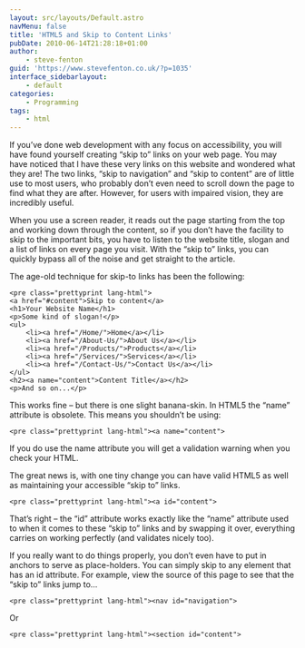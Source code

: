 ```yaml
---
layout: src/layouts/Default.astro
navMenu: false
title: 'HTML5 and Skip to Content Links'
pubDate: 2010-06-14T21:28:18+01:00
author:
    - steve-fenton
guid: 'https://www.stevefenton.co.uk/?p=1035'
interface_sidebarlayout:
    - default
categories:
    - Programming
tags:
    - html
---
```


If you’ve done web development with any focus on accessibility, you will have found yourself creating “skip to” links on your web page. You may have noticed that I have these very links on this website and wondered what they are! The two links, “skip to navigation” and “skip to content” are of little use to most users, who probably don’t even need to scroll down the page to find what they are after. However, for users with impaired vision, they are incredibly useful.

When you use a screen reader, it reads out the page starting from the top and working down through the content, so if you don’t have the facility to skip to the important bits, you have to listen to the website title, slogan and a list of links on every page you visit. With the “skip to” links, you can quickly bypass all of the noise and get straight to the article.

The age-old technique for skip-to links has been the following:

```
<pre class="prettyprint lang-html">
<a href="#content">Skip to content</a>
<h1>Your Website Name</h1>
<p>Some kind of slogan!</p>
<ul>
    <li><a href="/Home/">Home</a></li>
    <li><a href="/About-Us/">About Us</a></li>
    <li><a href="/Products/">Products</a></li>
    <li><a href="/Services/">Services</a></li>
    <li><a href="/Contact-Us/">Contact Us</a></li>
</ul>
<h2><a name="content">Content Title</a></h2>
<p>And so on...</p>
```

This works fine – but there is one slight banana-skin. In HTML5 the “name” attribute is obsolete. This means you shouldn’t be using:

```
<pre class="prettyprint lang-html"><a name="content">
```

If you do use the name attribute you will get a validation warning when you check your HTML.

The great news is, with one tiny change you can have valid HTML5 as well as maintaining your accessible “skip to” links.

```
<pre class="prettyprint lang-html"><a id="content">
```

That’s right – the “id” attribute works exactly like the “name” attribute used to when it comes to these “skip to” links and by swapping it over, everything carries on working perfectly (and validates nicely too).

If you really want to do things properly, you don’t even have to put in anchors to serve as place-holders. You can simply skip to any element that has an id attribute. For example, view the source of this page to see that the “skip to” links jump to…

```
<pre class="prettyprint lang-html"><nav id="navigation">
```

Or

```
<pre class="prettyprint lang-html"><section id="content">
```